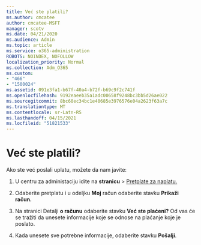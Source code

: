 ```yaml
---
title: Već ste platili?
ms.author: cmcatee
author: cmcatee-MSFT
manager: scotv
ms.date: 04/21/2020
ms.audience: Admin
ms.topic: article
ms.service: o365-administration
ROBOTS: NOINDEX, NOFOLLOW
localization_priority: Normal
ms.collection: Adm_O365
ms.custom:
- "466"
- "1500024"
ms.assetid: 091e3fa1-b67f-40a4-b72f-b69c9f2c741f
ms.openlocfilehash: 9192eaeeb35a1adc00658f9248bc3bb5d26ae022
ms.sourcegitcommit: 8bc60ec34bc1e40685e3976576e04a2623f63a7c
ms.translationtype: MT
ms.contentlocale: sr-Latn-RS
ms.lasthandoff: 04/15/2021
ms.locfileid: "51821533"
---
```

# <a name="already-paid"></a>Već ste platili?

Ako ste već poslali uplatu, možete da nam javite:
  
1. U centru za administaciju idite na **stranicu** \> [Pretplate za naplatu.](https://go.microsoft.com/fwlink/p/?linkid=842054)

2. Odaberite pretplatu i u odeljku **Moj** račun odaberite stavku **Prikaži račun.**

3. Na stranici Detalji **o računu** odaberite stavku **Već ste plaćeni?** Od vas će se tražiti da unesete informacije koje se odnose na plaćanje koje je poslato.

4. Kada unesete sve potrebne informacije, odaberite stavku **Pošalji**.